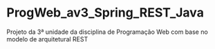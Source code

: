 # ProgWeb_av3_Spring_REST_Java
Projeto da 3ª unidade da disciplina de Programação Web com base no modelo de arquitetural REST
